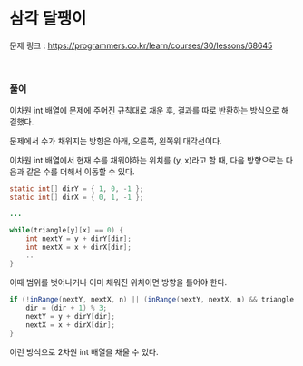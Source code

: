 삼각 달팽이
===

문제 링크 : https://programmers.co.kr/learn/courses/30/lessons/68645

<br>

### 풀이

이차원 int 배열에 문제에 주어진 규칙대로 채운 후, 결과를 따로 반환하는 방식으로 해결했다.

문제에서 수가 채워지는 방향은 아래, 오른쪽, 왼쪽위 대각선이다.

이차원 int 배열에서 현재 수를 채워야하는 위치를 (y, x)라고 할 때, 다음 방향으로는 다음과 같은 수를 더해서 이동할 수 있다.

~~~java
static int[] dirY = { 1, 0, -1 };
static int[] dirX = { 0, 1, -1 };

...

while(triangle[y][x] == 0) {
	int nextY = y + dirY[dir];
	int nextX = x + dirX[dir];
	..
}
~~~

이때 범위를 벗어나거나 이미 채워진 위치이면 방향을 틀어야 한다.

~~~java
if (!inRange(nextY, nextX, n) || (inRange(nextY, nextX, n) && triangle[nextY][nextX] != 0)) {
	dir = (dir + 1) % 3;
	nextY = y + dirY[dir];
	nextX = x + dirX[dir];
}
~~~

이런 방식으로 2차원 int 배열을 채울 수 있다.
